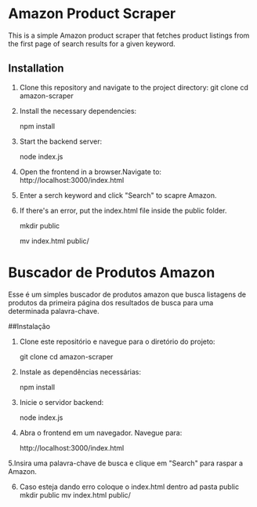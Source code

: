 
# Amazon Product Scraper

This is a simple Amazon product scraper that fetches product listings from the first page of search results for a given keyword.

## Installation

1. Clone this repository and navigate to the project directory:
    git clone <repository-url>
      cd amazon-scraper

3. Install the necessary dependencies:

    npm install

3. Start the backend server:

    node index.js

4. Open the frontend in a browser.Navigate to:
    http://localhost:3000/index.html

5. Enter a serch keyword and click "Search" to scapre Amazon.

6. If there's an error, put the index.html file inside the public folder.
   
     mkdir public
   
     mv index.html public/



###

# Buscador de Produtos Amazon

Esse é um simples buscador  de produtos amazon que busca listagens de produtos da primeira página  dos resultados de busca para uma determinada palavra-chave.

##Instalação

1. Clone este repositório e navegue para o diretório do projeto:

    git clone <repository-url>
    cd amazon-scraper

2. Instale as dependências necessárias:

    npm install

3. Inicie o servidor backend:

    node index.js


4. Abra o frontend em um navegador. Navegue para:

   http://localhost:3000/index.html

5.Insira uma palavra-chave de busca e clique em "Search" para raspar a Amazon.

6. Caso esteja dando erro coloque o index.html dentro ad pasta public
   mkdir public
   mv index.html public/
   














